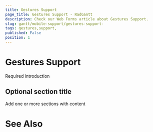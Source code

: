 ```yaml
---
title: Gestures Support 
page_title: Gestures Support - RadGantt
description: Check our Web Forms article about Gestures Support.
slug: gantt/mobile-support/gestures-support-
tags: gestures,support,
published: False
position: 1
---
```


# Gestures Support 



Required introduction

## Optional section title

Add one or more sections with content

# See Also
